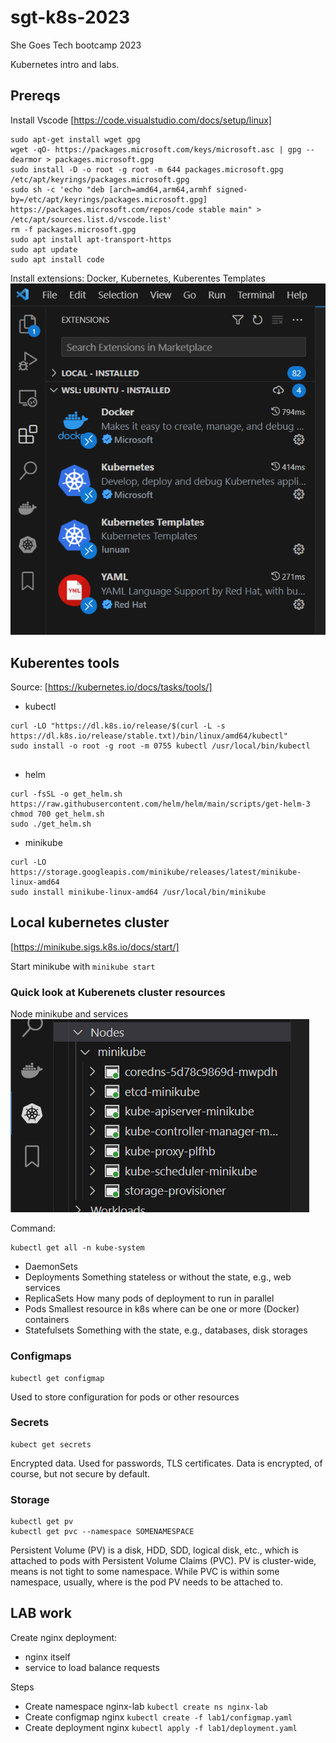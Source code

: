 # sgt-k8s-2023
She Goes Tech bootcamp 2023

Kubernetes intro and labs.

## Prereqs
Install Vscode [https://code.visualstudio.com/docs/setup/linux]
```
sudo apt-get install wget gpg
wget -qO- https://packages.microsoft.com/keys/microsoft.asc | gpg --dearmor > packages.microsoft.gpg
sudo install -D -o root -g root -m 644 packages.microsoft.gpg /etc/apt/keyrings/packages.microsoft.gpg
sudo sh -c 'echo "deb [arch=amd64,arm64,armhf signed-by=/etc/apt/keyrings/packages.microsoft.gpg] https://packages.microsoft.com/repos/code stable main" > /etc/apt/sources.list.d/vscode.list'
rm -f packages.microsoft.gpg
sudo apt install apt-transport-https
sudo apt update
sudo apt install code
```
Install extensions: Docker, Kubernetes, Kuberentes Templates
![Plugins for lab in vscode editor](images/vscode-plugins.png)



## Kuberentes tools
Source: [https://kubernetes.io/docs/tasks/tools/]

- kubectl
```
curl -LO "https://dl.k8s.io/release/$(curl -L -s https://dl.k8s.io/release/stable.txt)/bin/linux/amd64/kubectl"
sudo install -o root -g root -m 0755 kubectl /usr/local/bin/kubectl
   
```
- helm
```
curl -fsSL -o get_helm.sh https://raw.githubusercontent.com/helm/helm/main/scripts/get-helm-3
chmod 700 get_helm.sh
sudo ./get_helm.sh
```
- minikube
```
curl -LO https://storage.googleapis.com/minikube/releases/latest/minikube-linux-amd64
sudo install minikube-linux-amd64 /usr/local/bin/minikube
```

## Local kubernetes cluster 
[https://minikube.sigs.k8s.io/docs/start/]

Start minikube with ```minikube start```

### Quick look at Kuberenets cluster resources
Node minikube and services
![K8s node with required services](images/k8s-node.png)

Command: 
```
kubectl get all -n kube-system
```
- DaemonSets
- Deployments
  Something stateless or without the state, e.g., web services
- ReplicaSets
  How many pods of deployment to run in parallel
- Pods
  Smallest resource in k8s where can be one or more (Docker) containers
- Statefulsets
  Something with the state, e.g., databases, disk storages

### Configmaps
```
kubectl get configmap
```
Used to store configuration for pods or other resources

### Secrets
```
kubect get secrets
```
Encrypted data. Used for passwords, TLS certificates. Data is encrypted, of course, but not secure by default.

### Storage
```
kubectl get pv
kubectl get pvc --namespace SOMENAMESPACE
```
Persistent Volume (PV) is a disk, HDD, SDD, logical disk, etc., which is attached to pods with Persistent Volume Claims (PVC). PV is cluster-wide, means is not tight to some namespace. While PVC is within some namespace, usually, where is the pod PV needs to be attached to.

## LAB work
Create nginx deployment:
- nginx itself
- service to load balance requests

Steps
- Create namespace nginx-lab
```kubectl create ns nginx-lab```
- Create configmap nginx 
```kubectl create -f lab1/configmap.yaml```
- Create deployment nginx
```kubectl apply -f lab1/deployment.yaml```